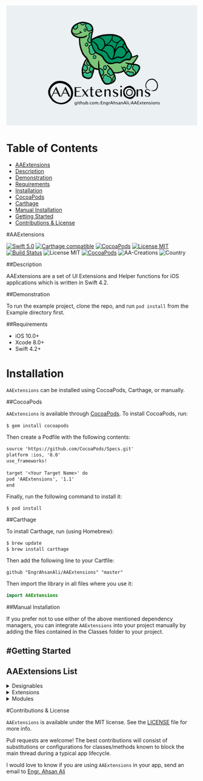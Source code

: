 ![](https://github.com/EngrAhsanAli/AAExtensions/blob/master/AAExtensions.png)


# Table of Contents

- [AAExtensions](#section-id-4)
- [Description](#section-id-10)
- [Demonstration](#section-id-16)
- [Requirements](#section-id-26)
- [Installation](#section-id-32)
- [CocoaPods](#section-id-37)
- [Carthage](#section-id-63)
- [Manual Installation](#section-id-82)
- [Getting Started](#section-id-87)
- [Contributions & License](#section-id-156)


<div id='section-id-4'/>

#AAExtensions


[![Swift 5.0](https://img.shields.io/badge/Swift-4.2-orange.svg?style=flat)](https://developer.apple.com/swift/) [![Carthage compatible](https://img.shields.io/badge/Carthage-compatible-4BC51D.svg?style=flat)](https://github.com/Carthage/Carthage) [![CocoaPods](https://img.shields.io/cocoapods/v/AAExtensions.svg)](http://cocoadocs.org/docsets/AAExtensions) [![License MIT](https://img.shields.io/badge/License-MIT-blue.svg?style=flat)](https://github.com/Carthage/Carthage) [![Build Status](https://travis-ci.org/EngrAhsanAli/AAExtensions.svg?branch=master)](https://travis-ci.org/EngrAhsanAli/AAExtensions) 
![License MIT](https://img.shields.io/github/license/mashape/apistatus.svg) [![CocoaPods](https://img.shields.io/cocoapods/p/AAExtensions.svg)]()
![AA-Creations](https://img.shields.io/badge/AA-Creations-green.svg)
![Country](https://img.shields.io/badge/Made%20with%20%E2%9D%A4-pakistan-green.svg)


<div id='section-id-10'/>

##Description


AAExtensions are a set of UI Extensions and Helper functions for iOS applications which is written in Swift 4.2.


<div id='section-id-16'/>

##Demonstration


To run the example project, clone the repo, and run `pod install` from the Example directory first.


<div id='section-id-26'/>

##Requirements

- iOS 10.0+
- Xcode 8.0+
- Swift 4.2+

<div id='section-id-32'/>

# Installation

`AAExtensions` can be installed using CocoaPods, Carthage, or manually.


<div id='section-id-37'/>

##CocoaPods

`AAExtensions` is available through [CocoaPods](http://cocoapods.org). To install CocoaPods, run:

`$ gem install cocoapods`

Then create a Podfile with the following contents:

```
source 'https://github.com/CocoaPods/Specs.git'
platform :ios, '8.0'
use_frameworks!

target '<Your Target Name>' do
pod 'AAExtensions', '1.1'
end

```

Finally, run the following command to install it:
```
$ pod install
```



<div id='section-id-63'/>

##Carthage

To install Carthage, run (using Homebrew):
```
$ brew update
$ brew install carthage
```
Then add the following line to your Cartfile:

```
github "EngrAhsanAli/AAExtensions" "master"
```

Then import the library in all files where you use it:
```swift
import AAExtensions
```


<div id='section-id-82'/>

##Manual Installation

If you prefer not to use either of the above mentioned dependency managers, you can integrate `AAExtensions` into your project manually by adding the files contained in the Classes folder to your project.


<div id='section-id-87'/>

#Getting Started
----------

## AAExtensions List

<details>
<summary>Designables</summary> 
</br>
<ul>
<li><a href="https://github.com/EngrAhsanAli/AAExtensions/blob/master/AAExtensions/Classes/Designables/Designable%2BUILabel.swift"><code>UILabel Designable Extensions</code></a></li>
<li><a href="https://github.com/EngrAhsanAli/AAExtensions/blob/master/AAExtensions/Classes/Designables/Designable%2BUITableView.swift"><code>UITableView Designable Extensions</code></a></li>
<li><a href="https://github.com/EngrAhsanAli/AAExtensions/blob/master/AAExtensions/Classes/Designables/Designable%2BUITextField.swift"><code>UITextField Designable Extensions</code></a></li>
<li><a href="https://github.com/EngrAhsanAli/AAExtensions/blob/master/AAExtensions/Classes/Designables/Designable%2BUIView.swift"><code>UIView Designable Extensions</code></a></li>
<li><a href="https://github.com/EngrAhsanAli/AAExtensions/blob/master/AAExtensions/Classes/Designables/Designable%2BUIViewController.swift"><code>UIViewController Designable Extensions</code></a></li>
</ul>
</details>

<details>
<summary>Extensions</summary> 
</br>
<ul>
<li><a href="https://github.com/EngrAhsanAli/AAExtensions/blob/master/AAExtensions/Classes/Extensions/Basic/AAExtension%2BArray.swift"><code>Array Extensions</code></a></li>

<li><a href="https://github.com/EngrAhsanAli/AAExtensions/blob/master/AAExtensions/Classes/Extensions/Basic/AAExtension%2BCollection.swift"><code>Collection Extensions</code></a></li>

<li><a href="https://github.com/EngrAhsanAli/AAExtensions/blob/master/AAExtensions/Classes/Extensions/Basic/AAExtension%2BData.swift"><code>Data Extensions</code></a></li>

<li><a href="https://github.com/EngrAhsanAli/AAExtensions/blob/master/AAExtensions/Classes/Extensions/Basic/AAExtension%2BDictionary.swift"><code>Dictionary Extensions</code></a></li>

<li><a href="https://github.com/EngrAhsanAli/AAExtensions/blob/master/AAExtensions/Classes/Extensions/Basic/AAExtension%2BSequence.swift"><code>Sequence Extensions</code></a></li>

<li><a href="https://github.com/EngrAhsanAli/AAExtensions/blob/master/AAExtensions/Classes/Extensions/Basic/AAExtension%2BString.swift"><code>String Extensions</code></a></li>

</ul>

<ul>

<li><a href="https://github.com/EngrAhsanAli/AAExtensions/blob/master/AAExtensions/Classes/Extensions/DataTypes/AAExtension%2BBool.swift"><code>Bool Extensions</code></a></li>
<li><a href="https://github.com/EngrAhsanAli/AAExtensions/blob/master/AAExtensions/Classes/Extensions/DataTypes/AAExtension%2BDouble.swift"><code>Double Extensions</code></a></li>
<li><a href="https://github.com/EngrAhsanAli/AAExtensions/blob/master/AAExtensions/Classes/Extensions/DataTypes/AAExtension%2BFloat.swift"><code>Float Extensions</code></a></li>
<li><a href="https://github.com/EngrAhsanAli/AAExtensions/blob/master/AAExtensions/Classes/Extensions/DataTypes/AAExtension%2BInt.swift"><code>Int Extensions</code></a></li>


</ul>

<ul>
<li><a href="https://github.com/EngrAhsanAli/AAExtensions/blob/master/AAExtensions/Classes/Extensions/Other/AAExtension%2BArrayElement.swift"><code>ArrayElement Extensions</code></a></li>
<li><a href="https://github.com/EngrAhsanAli/AAExtensions/blob/master/AAExtensions/Classes/Extensions/Other/AAExtension%2BDate.swift"><code>Date Extensions</code></a></li>
<li><a href="https://github.com/EngrAhsanAli/AAExtensions/blob/master/AAExtensions/Classes/Extensions/Other/AAExtension%2BDispatchQueue.swift"><code>DispatchQueue Extensions</code></a></li>
<li><a href="https://github.com/EngrAhsanAli/AAExtensions/blob/master/AAExtensions/Classes/Extensions/Other/AAExtension%2BNSAttributedString.swift"><code>NSAttributedString Extensions</code></a></li>
<li><a href="https://github.com/EngrAhsanAli/AAExtensions/blob/master/AAExtensions/Classes/Extensions/Other/AAExtension%2BOptional.swift"><code>Optional Extensions</code></a></li>
<li><a href="https://github.com/EngrAhsanAli/AAExtensions/blob/master/AAExtensions/Classes/Extensions/Other/AAExtension%2BPHAsset.swift"><code>PHAsset Extensions</code></a></li>
<li><a href="https://github.com/EngrAhsanAli/AAExtensions/blob/master/AAExtensions/Classes/Extensions/Other/AAExtension%2BStringProtocol.swift"><code>StringProtocol Extensions</code></a></li>


</ul>




<ul>
<li><a href="https://github.com/EngrAhsanAli/AAExtensions/blob/master/AAExtensions/Classes/Extensions/UI/AAExtension%2BNSLayoutConstraint.swift"><code>NSLayoutConstraint Extensions</code></a></li>
<li><a href="https://github.com/EngrAhsanAli/AAExtensions/blob/master/AAExtensions/Classes/Extensions/UI/AAExtension%2BUIApplication.swift"><code>UIApplication Extensions</code></a></li>
<li><a href="https://github.com/EngrAhsanAli/AAExtensions/blob/master/AAExtensions/Classes/Extensions/UI/AAExtension%2BUIBarButtonItem.swift"><code>UIBarButtonItem Extensions</code></a></li>
<li><a href="https://github.com/EngrAhsanAli/AAExtensions/blob/master/AAExtensions/Classes/Extensions/UI/AAExtension%2BUICollectionView.swift"><code>UICollectionView Extensions</code></a></li>
<li><a href="https://github.com/EngrAhsanAli/AAExtensions/blob/master/AAExtensions/Classes/Extensions/UI/AAExtension%2BUICollectionViewCell.swift"><code>UICollectionViewCell Extensions</code></a></li>
<li><a href="https://github.com/EngrAhsanAli/AAExtensions/blob/master/AAExtensions/Classes/Extensions/UI/AAExtension%2BUIControl.swift"><code>UIControl Extensions</code></a></li>
<li><a href="https://github.com/EngrAhsanAli/AAExtensions/blob/master/AAExtensions/Classes/Extensions/UI/AAExtension%2BUIFont.swift"><code>UIFont Extensions</code></a></li>
<li><a href="https://github.com/EngrAhsanAli/AAExtensions/blob/master/AAExtensions/Classes/Extensions/UI/AAExtension%2BUIImage.swift"><code>UIImage Extensions</code></a></li>
<li><a href="https://github.com/EngrAhsanAli/AAExtensions/blob/master/AAExtensions/Classes/Extensions/UI/AAExtension%2BUIImageView.swift"><code>UIImageView Extensions</code></a></li>
<li><a href="https://github.com/EngrAhsanAli/AAExtensions/blob/master/AAExtensions/Classes/Extensions/UI/AAExtension%2BUILabel.swift"><code>UILabel Extensions</code></a></li>
<li><a href="https://github.com/EngrAhsanAli/AAExtensions/blob/master/AAExtensions/Classes/Extensions/UI/AAExtension%2BUINavigationController.swift"><code>UINavigationController Extensions</code></a></li>
<li><a href="https://github.com/EngrAhsanAli/AAExtensions/blob/master/AAExtensions/Classes/Extensions/UI/AAExtension%2BUIRefreshControl.swift"><code>UIRefreshControl Extensions</code></a></li>
<li><a href="https://github.com/EngrAhsanAli/AAExtensions/blob/master/AAExtensions/Classes/Extensions/UI/AAExtension%2BUIScrollView.swift"><code>UIScrollView Extensions</code></a></li>
<li><a href="https://github.com/EngrAhsanAli/AAExtensions/blob/master/AAExtensions/Classes/Extensions/UI/AAExtension%2BUISegmentedControl.swift"><code>UISegmentedControl Extensions</code></a></li>
<li><a href="https://github.com/EngrAhsanAli/AAExtensions/blob/master/AAExtensions/Classes/Extensions/UI/AAExtension%2BUIStackView.swift"><code>UIStackView Extensions</code></a></li>
<li><a href="https://github.com/EngrAhsanAli/AAExtensions/blob/master/AAExtensions/Classes/Extensions/UI/AAExtension%2BUIStoryboard.swift"><code>UIStoryboard Extensions</code></a></li>
<li><a href="https://github.com/EngrAhsanAli/AAExtensions/blob/master/AAExtensions/Classes/Extensions/UI/AAExtension%2BUITabBar.swift"><code>UITabBar Extensions</code></a></li>
<li><a href="https://github.com/EngrAhsanAli/AAExtensions/blob/master/AAExtensions/Classes/Extensions/UI/AAExtension%2BUITableView.swift"><code>UITableView Extensions</code></a></li>
<li><a href="https://github.com/EngrAhsanAli/AAExtensions/blob/master/AAExtensions/Classes/Extensions/UI/AAExtension%2BUITableViewCell.swift"><code>UITableViewCell Extensions</code></a></li>
<li><a href="https://github.com/EngrAhsanAli/AAExtensions/blob/master/AAExtensions/Classes/Extensions/UI/AAExtension%2BUITextField.swift"><code>UITextField Extensions</code></a></li>
<li><a href="https://github.com/EngrAhsanAli/AAExtensions/blob/master/AAExtensions/Classes/Extensions/UI/AAExtension%2BUIView.swift"><code>UIView Extensions</code></a></li>
<li><a href="https://github.com/EngrAhsanAli/AAExtensions/blob/master/AAExtensions/Classes/Extensions/UI/AAExtension%2BUIViewController.swift"><code>UIViewController Extensions</code></a></li>
</ul>


</details>

<details>
<summary>Modules</summary> 
</br>
<ul>
<li><a href="https://github.com/EngrAhsanAli/AAExtensions/blob/master/AAExtensions/Classes/Modules/Module%2BAAClosureSleeve.swift"><code>AAClosureSleeve</code></a></li>
<li><a href="https://github.com/EngrAhsanAli/AAExtensions/blob/master/AAExtensions/Classes/Modules/Module%2BAATimer.swift"><code>AATimer</code></a></li>
<li><a href="https://github.com/EngrAhsanAli/AAExtensions/blob/master/AAExtensions/Classes/Modules/Module%2BAAUpdateModule.swift"><code>AAUpdateModule</code></a></li>

<li><a href="https://github.com/EngrAhsanAli/AAExtensions/blob/master/AAExtensions/Classes/Modules/Module%2BNSLayoutConstraint/Module%2BAADualConstantConstraint.swift"><code>AADualConstantConstraint</code></a></li>
<li><a href="https://github.com/EngrAhsanAli/AAExtensions/blob/master/AAExtensions/Classes/Modules/Module%2BNSLayoutConstraint/Module%2BAAKeyboardLayoutConstraint.swift"><code>AAKeyboardLayoutConstraint</code></a></li>
<li><a href="https://github.com/EngrAhsanAli/AAExtensions/blob/master/AAExtensions/Classes/Modules/Module%2BNSLayoutConstraint/Module%2BAAReversibleConstraint.swift"><code>AAReversibleConstraint</code></a></li>



<li><a href="https://github.com/EngrAhsanAli/AAExtensions/blob/master/AAExtensions/Classes/Modules/Module%2BStackView/Module%2BAAStackViewSeparator.swift"><code>AAStackViewSeparator</code></a></li>

<li><a href="https://github.com/EngrAhsanAli/AAExtensions/blob/master/AAExtensions/Classes/Modules/Module%2BUIButton/Module%2BAABackButton.swift"><code>AABackButton</code></a></li>
<li><a href="https://github.com/EngrAhsanAli/AAExtensions/blob/master/AAExtensions/Classes/Modules/Module%2BUIButton/Module%2BAALoadingButton.swift"><code>AALoadingButton</code></a></li>
<li><a href="https://github.com/EngrAhsanAli/AAExtensions/blob/master/AAExtensions/Classes/Modules/Module%2BUIButton/Module%2BAARoundedButton.swift"><code>AARoundedButton</code></a></li>



<li><a href="https://github.com/EngrAhsanAli/AAExtensions/blob/master/AAExtensions/Classes/Modules/Module%2BUICollection/Module%2BAACarouselFlowLayout.swift"><code>AACarouselFlowLayout</code></a></li>


<li><a href="https://github.com/EngrAhsanAli/AAExtensions/blob/master/AAExtensions/Classes/Modules/Module%2BUILabel/Module%2BAAExpandableLabel.swift"><code>AAExpandableLabel</code></a></li>
<li><a href="https://github.com/EngrAhsanAli/AAExtensions/blob/master/AAExtensions/Classes/Modules/Module%2BUILabel/Module%2BAAGradientLabel.swift"><code>AAGradientLabel</code></a></li>
<li><a href="https://github.com/EngrAhsanAli/AAExtensions/blob/master/AAExtensions/Classes/Modules/Module%2BUILabel/Module%2BAALabelParagraph.swift"><code>AALabelParagraph</code></a></li>
<li><a href="https://github.com/EngrAhsanAli/AAExtensions/blob/master/AAExtensions/Classes/Modules/Module%2BUILabel/Module%2BAALinedLabel.swift"><code>AALinedLabel</code></a></li>
<li><a href="https://github.com/EngrAhsanAli/AAExtensions/blob/master/AAExtensions/Classes/Modules/Module%2BUILabel/Module%2BAATimerLabel.swift"><code>AATimerLabel</code></a></li>
<li><a href="https://github.com/EngrAhsanAli/AAExtensions/blob/master/AAExtensions/Classes/Modules/Module%2BUILabel/Module%2BAAVerticalAlignLabel.swift"><code>AAVerticalAlignLabel</code></a></li>



<li><a href="https://github.com/EngrAhsanAli/AAExtensions/blob/master/AAExtensions/Classes/Modules/Module%2BUITextFeild/Module%2BAAFloatingTextField.swift"><code>AAFloatingTextField</code></a></li>
<li><a href="https://github.com/EngrAhsanAli/AAExtensions/blob/master/AAExtensions/Classes/Modules/Module%2BUITextFeild/Module%2BAAIconTextField.swift"><code>AAIconTextField</code></a></li>

<li><a href="https://github.com/EngrAhsanAli/AAExtensions/blob/master/AAExtensions/Classes/Modules/Module%2BUITextView/Module%2BAAPlaceholderTextView.swift"><code>AAPlaceholderTextView</code></a></li>


<li><a href="https://github.com/EngrAhsanAli/AAExtensions/blob/master/AAExtensions/Classes/Modules/Module%2BUIView/Module%2BAABorderLinesView.swift"><code>AABorderLinesView</code></a></li>
<li><a href="https://github.com/EngrAhsanAli/AAExtensions/blob/master/AAExtensions/Classes/Modules/Module%2BUIView/Module%2BAACurvedView.swift"><code>AACurvedView</code></a></li>
<li><a href="https://github.com/EngrAhsanAli/AAExtensions/blob/master/AAExtensions/Classes/Modules/Module%2BUIView/Module%2BAASegmentButton.swift"><code>AASegmentButton</code></a></li>


</ul>



</details>


<div id='section-id-156'/>

#Contributions & License

`AAExtensions` is available under the MIT license. See the [LICENSE](./LICENSE) file for more info.

Pull requests are welcome! The best contributions will consist of substitutions or configurations for classes/methods known to block the main thread during a typical app lifecycle.

I would love to know if you are using `AAExtensions` in your app, send an email to [Engr. Ahsan Ali](mailto:hafiz.m.ahsan.ali@gmail.com)
